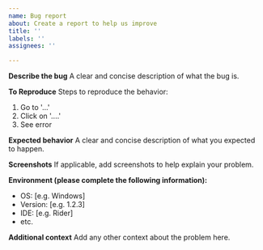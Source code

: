 ```yaml
---
name: Bug report
about: Create a report to help us improve
title: ''
labels: ''
assignees: ''

---
```


**Describe the bug**
A clear and concise description of what the bug is.

**To Reproduce**
Steps to reproduce the behavior:
1. Go to '...'
2. Click on '....'
3. See error

**Expected behavior**
A clear and concise description of what you expected to happen.

**Screenshots**
If applicable, add screenshots to help explain your problem.

**Environment (please complete the following information):**
- OS: [e.g. Windows]
- Version: [e.g. 1.2.3]
- IDE: [e.g. Rider]
- etc.

**Additional context**
Add any other context about the problem here.